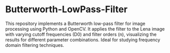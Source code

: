 # Butterworth-LowPass-Filter
 This repository implements a Butterworth low-pass filter for image processing using Python and OpenCV. It applies the filter to the Lena image with varying cutoff frequencies (D0) and filter orders (n), visualizing the results for different parameter combinations. Ideal for studying frequency domain filtering techniques.
